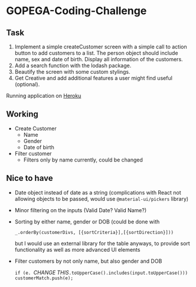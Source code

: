 # GOPEGA-Coding-Challenge

## Task

1.	Implement a simple createCustomer screen with a 
simple call to action button to add customers to a list. 
The person object should include name, sex and 
date of birth. Display all information of the customers.
2.	Add a search function with the lodash package.
3.	Beautify the screen with some custom stylings.
4.	Get Creative and add additional features a user 
	might find useful (optional). 
	
Running application on [Heroku](https://gopega-challenge.herokuapp.com/ "Heroku")

## Working
- Create Customer
	- Name
	- Gender
	- Date of birth
- Filter customer
	- Filters only by name currently, could be changed 

## Nice to have
- Date object instead of date as a string (complications with React not allowing objects to be passed, would use `@material-ui/pickers` library)

- Minor filtering on the inputs (Valid Date? Valid Name?)

- Sorting by either name, gender or DOB (could be done with 

   `_.orderBy(customerDivs, [{sortCriteria}],[{sortDirection}]))`

    but I would use an external library for the table anyways, to provide sort functionality as well as more advanced UI elements 
- Filter customers by not only name, but also gender and DOB

	`if (e. `_CHANGE THIS_`.toUpperCase().includes(input.toUpperCase())) 
                    customerMatch.push(e);`
